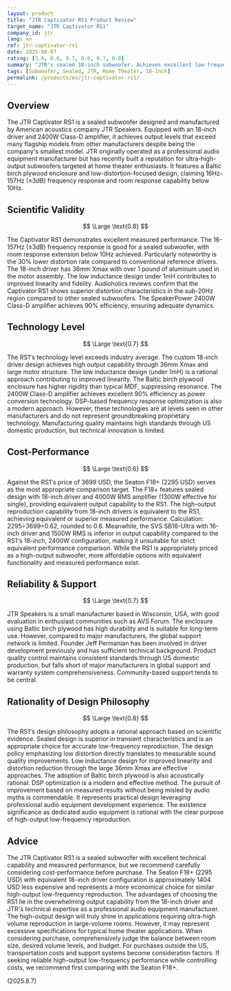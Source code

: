 ```yaml
---
layout: product
title: "JTR Captivator RS1 Product Review"
target_name: "JTR Captivator RS1"
company_id: jtr
lang: en
ref: jtr-captivator-rs1
date: 2025-08-07
rating: [3.6, 0.8, 0.7, 0.6, 0.7, 0.8]
summary: "JTR's sealed 18-inch subwoofer. Achieves excellent low-frequency reproduction with 2400W amplifier and low-distortion design, but cost-performance is limited compared to equivalent-performance products like Seaton F18+"
tags: [Subwoofer, Sealed, JTR, Home Theater, 18-Inch]
permalink: /products/en/jtr-captivator-rs1/
---
```


## Overview

The JTR Captivator RS1 is a sealed subwoofer designed and manufactured by American acoustics company JTR Speakers. Equipped with an 18-inch driver and 2400W Class-D amplifier, it achieves output levels that exceed many flagship models from other manufacturers despite being the company's smallest model. JTR originally operated as a professional audio equipment manufacturer but has recently built a reputation for ultra-high-output subwoofers targeted at home theater enthusiasts. It features a Baltic birch plywood enclosure and low-distortion-focused design, claiming 16Hz-157Hz (±3dB) frequency response and room response capability below 10Hz.

## Scientific Validity

$$ \Large \text{0.8} $$

The Captivator RS1 demonstrates excellent measured performance. The 16-157Hz (±3dB) frequency response is good for a sealed subwoofer, with room response extension below 10Hz achieved. Particularly noteworthy is the 30% lower distortion rate compared to conventional reference drivers. The 18-inch driver has 36mm Xmax with over 1 pound of aluminum used in the motor assembly. The low inductance design under 1mH contributes to improved linearity and fidelity. Audioholics reviews confirm that the Captivator RS1 shows superior distortion characteristics in the sub-20Hz region compared to other sealed subwoofers. The SpeakerPower 2400W Class-D amplifier achieves 90% efficiency, ensuring adequate dynamics.

## Technology Level

$$ \Large \text{0.7} $$

The RS1's technology level exceeds industry average. The custom 18-inch driver design achieves high output capability through 36mm Xmax and large motor structure. The low inductance design (under 1mH) is a rational approach contributing to improved linearity. The Baltic birch plywood enclosure has higher rigidity than typical MDF, suppressing resonance. The 2400W Class-D amplifier achieves excellent 90% efficiency as power conversion technology. DSP-based frequency response optimization is also a modern approach. However, these technologies are at levels seen in other manufacturers and do not represent groundbreaking proprietary technology. Manufacturing quality maintains high standards through US domestic production, but technical innovation is limited.

## Cost-Performance

$$ \Large \text{0.6} $$

Against the RS1's price of 3699 USD, the Seaton F18+ (2295 USD) serves as the most appropriate comparison target. The F18+ features sealed design with 18-inch driver and 4000W RMS amplifier (1300W effective for single), providing equivalent output capability to the RS1. The high-output reproduction capability from 18-inch drivers is equivalent to the RS1, achieving equivalent or superior measured performance. Calculation: 2295÷3699=0.62, rounded to 0.6. Meanwhile, the SVS SB16-Ultra with 16-inch driver and 1500W RMS is inferior in output capability compared to the RS1's 18-inch, 2400W configuration, making it unsuitable for strict equivalent performance comparison. While the RS1 is appropriately priced as a high-output subwoofer, more affordable options with equivalent functionality and measured performance exist.

## Reliability & Support

$$ \Large \text{0.7} $$

JTR Speakers is a small manufacturer based in Wisconsin, USA, with good evaluation in enthusiast communities such as AVS Forum. The enclosure using Baltic birch plywood has high durability and is suitable for long-term use. However, compared to major manufacturers, the global support network is limited. Founder Jeff Permanian has been involved in driver development previously and has sufficient technical background. Product quality control maintains consistent standards through US domestic production, but falls short of major manufacturers in global support and warranty system comprehensiveness. Community-based support tends to be central.

## Rationality of Design Philosophy

$$ \Large \text{0.8} $$

The RS1's design philosophy adopts a rational approach based on scientific evidence. Sealed design is superior in transient characteristics and is an appropriate choice for accurate low-frequency reproduction. The design policy emphasizing low distortion directly translates to measurable sound quality improvements. Low inductance design for improved linearity and distortion reduction through the large 36mm Xmax are effective approaches. The adoption of Baltic birch plywood is also acoustically rational. DSP optimization is a modern and effective method. The pursuit of improvement based on measured results without being misled by audio myths is commendable. It represents practical design leveraging professional audio equipment development experience. The existence significance as dedicated audio equipment is rational with the clear purpose of high-output low-frequency reproduction.

## Advice

The JTR Captivator RS1 is a sealed subwoofer with excellent technical capability and measured performance, but we recommend carefully considering cost-performance before purchase. The Seaton F18+ (2295 USD) with equivalent 18-inch driver configuration is approximately 1404 USD less expensive and represents a more economical choice for similar high-output low-frequency reproduction. The advantages of choosing the RS1 lie in the overwhelming output capability from the 18-inch driver and JTR's technical expertise as a professional audio equipment manufacturer. The high-output design will truly shine in applications requiring ultra-high volume reproduction in large-volume rooms. However, it may represent excessive specifications for typical home theater applications. When considering purchase, comprehensively judge the balance between room size, desired volume levels, and budget. For purchases outside the US, transportation costs and support systems become consideration factors. If seeking reliable high-output low-frequency performance while controlling costs, we recommend first comparing with the Seaton F18+.

(2025.8.7)
